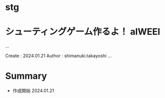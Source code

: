 # stg
シューティングゲーム作るよ！ alWEEI
===
...

Create : 2024.01.21
Author : shimanuki.takayoshi
...

# Summary
- 作成開始 2024.01.21

